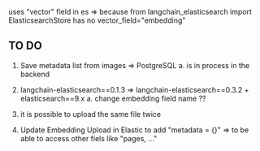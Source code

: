 uses "vector" field in es => because 
from langchain_elasticsearch import ElasticsearchStore
has no
vector_field="embedding"


TO DO 
-----

1) Save metadata list from images => PostgreSQL
        a. is in process in the backend


2) langchain-elasticsearch==0.1.3 => langchain-elasticsearch==0.3.2 + elasticsearch==9.x
        a. change embedding field name ??


3) it is possible to upload the same file twice

4) Update Embedding Upload in Elastic to add "metadata = {}" => to be able to access other fiels like "pages, ..."